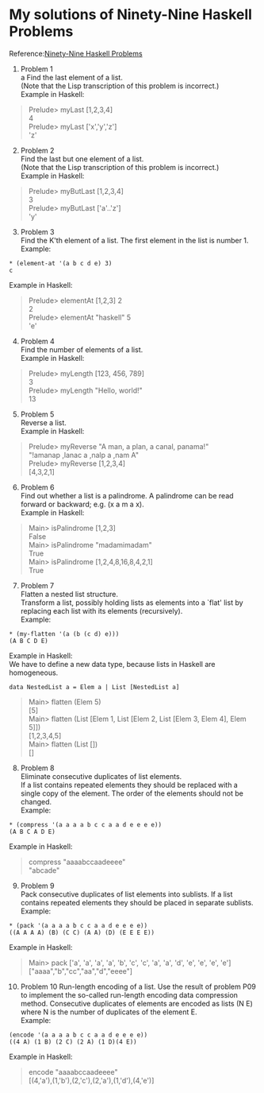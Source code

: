 My solutions of Ninety-Nine Haskell Problems
======

Reference:[Ninety-Nine Haskell Problems](http://www.haskell.org/haskellwiki/H-99:_Ninety-Nine_Haskell_Problems)  

1. Problem 1  
  a Find the last element of a list.  
  (Note that the Lisp transcription of this problem is incorrect.)  
  Example in Haskell:  
  >Prelude> myLast [1,2,3,4]  
  >4  
  >Prelude> myLast ['x','y','z']  
  >'z'  

2. Problem 2  
  Find the last but one element of a list.  
  (Note that the Lisp transcription of this problem is incorrect.)  
  Example in Haskell:  
  >Prelude> myButLast [1,2,3,4]  
  >3  
  >Prelude> myButLast ['a'..'z']  
  >'y'  

3. Problem 3  
  Find the K'th element of a list. The first element in the list is number 1.  
  Example:  
  ```
  * (element-at '(a b c d e) 3)   
  c  
  ```
  Example in Haskell:   
  >Prelude> elementAt [1,2,3] 2  
  >2  
  >Prelude> elementAt "haskell" 5  
  > 'e'  

4. Problem 4  
  Find the number of elements of a list.  
  Example in Haskell:  
  >Prelude> myLength [123, 456, 789]  
  >3  
  >Prelude> myLength "Hello, world!"  
  >13  

5. Problem 5  
  Reverse a list.  
  Example in Haskell:  
  >Prelude> myReverse "A man, a plan, a canal, panama!"  
  >"!amanap ,lanac a ,nalp a ,nam A"  
  >Prelude> myReverse [1,2,3,4]  
  >[4,3,2,1]  

6. Problem 6  
  Find out whether a list is a palindrome. A palindrome can be read forward or backward; e.g. (x a m a x).  
  Example in Haskell:  
  >Main> isPalindrome [1,2,3]  
  >False  
  >Main> isPalindrome "madamimadam"  
  >True  
  >Main> isPalindrome [1,2,4,8,16,8,4,2,1]  
  >True  

7. Problem 7  
  Flatten a nested list structure.  
  Transform a list, possibly holding lists as elements into a `flat' list by replacing each list with its elements (recursively).  
  Example:  
  ```
  * (my-flatten '(a (b (c d) e)))  
  (A B C D E)  
  ```  
  Example in Haskell:  
  We have to define a new data type, because lists in Haskell are homogeneous.  
  ```
  data NestedList a = Elem a | List [NestedList a]  
  ```  
  >Main> flatten (Elem 5)  
  >[5]  
  >Main> flatten (List [Elem 1, List [Elem 2, List [Elem 3, Elem 4], Elem 5]])  
  >[1,2,3,4,5]  
  >Main> flatten (List [])  
  >[]  

8. Problem 8  
  Eliminate consecutive duplicates of list elements.  
  If a list contains repeated elements they should be replaced with a single copy of the element. The order of the elements should not be changed.  
  Example:  
  ```
  * (compress '(a a a a b c c a a d e e e e))
  (A B C A D E)
  ```
  Example in Haskell:  
  >compress "aaaabccaadeeee"  
  >"abcade"  

9. Problem 9  
  Pack consecutive duplicates of list elements into sublists. If a list contains repeated elements they should be placed in separate sublists.  
  Example:  
  ```
  * (pack '(a a a a b c c a a d e e e e))  
  ((A A A A) (B) (C C) (A A) (D) (E E E E))  
  ```  
  Example in Haskell:  
  >Main> pack ['a', 'a', 'a', 'a', 'b', 'c', 'c', 'a', 'a', 'd', 'e', 'e', 'e', 'e']  
  >["aaaa","b","cc","aa","d","eeee"]  

10. Problem 10
  Run-length encoding of a list. Use the result of problem P09 to implement the so-called run-length encoding data compression method. Consecutive duplicates of elements are encoded as lists (N E) where N is the number of duplicates of the element E.  
  Example:  
  ```
  (encode '(a a a a b c c a a d e e e e))  
  ((4 A) (1 B) (2 C) (2 A) (1 D)(4 E))  
  ```  
  Example in Haskell:  
  >encode "aaaabccaadeeee"  
  >[(4,'a'),(1,'b'),(2,'c'),(2,'a'),(1,'d'),(4,'e')]  

